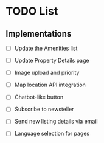 # TODO List

## Implementations


- [ ] Update the Amenities list
- [ ] Update Property Details page

- [ ] Image upload and priority
- [ ] Map location API integration


- [ ] Chatbot-like button

- [ ] Subscribe to newsteller
- [ ] Send new listing details via email

- [ ] Language selection for pages